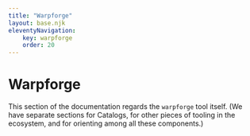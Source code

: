 ```yaml
---
title: "Warpforge"
layout: base.njk
eleventyNavigation: 
    key: warpforge
    order: 20
---
```


Warpforge
=========

This section of the documentation regards the `warpforge` tool itself.
(We have separate sections for Catalogs, for other pieces of tooling in the ecosystem, and for orienting among all these components.)
